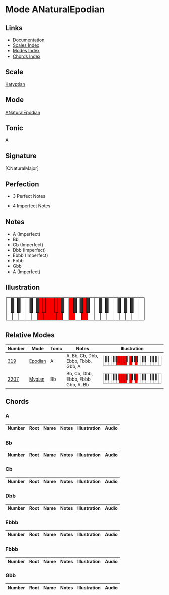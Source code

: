 # Mode ANaturalEpodian

## Links

- [Documentation](index.md)
- [Scales Index](Scales.md)
- [Modes Index](Modes.md)
- [Chords Index](Chords.md)

## Scale

[Katyptian](ScaleKatyptian.md)

## Mode

[ANaturalEpodian](ModeANaturalEpodian.md)

## Tonic

A

## Signature

[CNaturalMajor]

## Perfection

 - 3 Perfect Notes

 - 4 Imperfect Notes

## Notes

- A (Imperfect)
- Bb
- Cb (Imperfect)
- Dbb (Imperfect)
- Ebbb (Imperfect)
- Fbbb
- Gbb
- A (Imperfect)

## Illustration

![ANaturalEpodian](ModeANaturalEpodian.png)

## Relative Modes

| Number | Mode | Tonic | Notes | Illustration |
|--------|------|-------|-------|--------------|
| [319](https://ianring.com/musictheory/scales/319) | [Epodian](ModeEpodian.md) | A | A, Bb, Cb, Dbb, Ebbb, Fbbb, Gbb, A | ![ANaturalEpodian](ModeANaturalEpodian.png) |
| [2207](https://ianring.com/musictheory/scales/2207) | [Mygian](ModeMygian.md) | Bb | Bb, Cb, Dbb, Ebbb, Fbbb, Gbb, A, Bb | ![BFlatMygian](ModeBFlatMygian.png) |

## Chords

### A

| Number | Root | Name | Notes | Illustration | Audio |
|--------|------|------|-------|--------------|-------|

### Bb

| Number | Root | Name | Notes | Illustration | Audio |
|--------|------|------|-------|--------------|-------|

### Cb

| Number | Root | Name | Notes | Illustration | Audio |
|--------|------|------|-------|--------------|-------|

### Dbb

| Number | Root | Name | Notes | Illustration | Audio |
|--------|------|------|-------|--------------|-------|

### Ebbb

| Number | Root | Name | Notes | Illustration | Audio |
|--------|------|------|-------|--------------|-------|

### Fbbb

| Number | Root | Name | Notes | Illustration | Audio |
|--------|------|------|-------|--------------|-------|

### Gbb

| Number | Root | Name | Notes | Illustration | Audio |
|--------|------|------|-------|--------------|-------|


